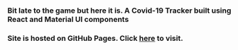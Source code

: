 ### Bit late to the game but here it is. A Covid-19 Tracker built using React and Material UI components

### Site is hosted on GitHub Pages. Click [here](https://supratikr.github.io/covid-tracker/) to visit.
